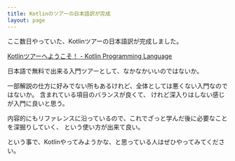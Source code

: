 ```yaml
---
title: Kotlinのツアーの日本語訳が完成
layout: page
---
```

ここ数日やっていた、Kotlinツアーの日本語訳が完成しました。

[Kotlinツアーへようこそ！ - Kotlin Programming Language](https://karino2.github.io/kotlin-web-site-ja/docs/kotlin-tour-welcome.html)

日本語で無料で出来る入門ツアーとして、なかなかいいのではないか。

一部解説の仕方に好みでない所もあるけれど、全体としては悪くない入門なのではないか。
含まれている項目のバランスが良くて、
けれど深入りはしない感じが入門に良いと思う。

内容的にもリファレンスに沿っているので、これでざっと学んだ後に必要なことを深掘りしていく、
という使い方が出来て良い。

という事で、Kotlinやってみようかな、と思っている人はぜひやってみてください。